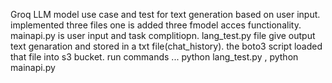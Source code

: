 Groq LLM model use case and test for text generation based on user input.
implemented three files 
one is  added three fmodel acces functionality.
mainapi.py is user input and task complitiopn.
lang_test.py file give output text genaration and stored in a txt file(chat_history). 
the boto3 script loaded that file into s3 bucket.
run commands ... python lang_test.py  , python mainapi.py
